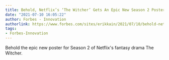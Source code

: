 ```yaml
---
title: Behold, Netflix’s ‘The Witcher’ Gets An Epic New Season 2 Poster
date: "2021-07-10 16:05:22"
author: Forbes - Innovation
authorlink: https://www.forbes.com/sites/erikkain/2021/07/10/behold-netflixs-the-witcher-season-2-gets-an-epic-new-poster/
tags:
- Forbes-Innovation
---
```

Behold the epic new poster for Season 2 of Netflix's fantasy drama The Witcher.
